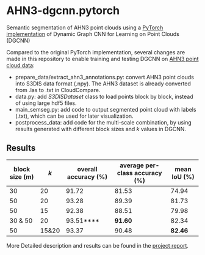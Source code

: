 # AHN3-dgcnn.pytorch
Semantic segmentation of AHN3 point clouds using a [PyTorch implementation](https://github.com/AnTao97/dgcnn.pytorch) of Dynamic Graph CNN for Learning on Point Clouds (DGCNN)

Compared to the original PyTorch implementation, several changes are made in this repository to enable training and testing DGCNN on [AHN3 point cloud data](https://downloads.pdok.nl/ahn3-downloadpage/):

- prepare_data/extract_ahn3_annotations.py: convert AHN3 point clouds into S3DIS data format (.npy). The AHN3 dataset is already converted from .las to .txt in CloudCompare.
- data.py: add *S3DISDataset* class to load points block by block, instead of using large hdf5 files.
- main_semseg.py: add code to output segmented point cloud with labels (.txt), which can be used for later visualization.
- postprocess_data: add code for the multi-scale combination, by using results generated with different block sizes and *k* values in DGCNN.

## Results

| block size (m) | *k*   | overall accuracy (%) | average per-class accuracy (%) | mean IoU  (%) |
| -------------- | ----- | -------------------- | ------------------------------ | ------------- |
| 30             | 20    | 91.72                | 81.53                          | 74.94         |
| 50             | 20    | 93.28                | 89.39                          | 81.73         |
| 50             | 15    | 92.38                | 88.51                          | 79.98         |
| 30 & 50        | 20    | 93.51****            | **91.60**                      | 82.34         |
| 50             | 15&20 | 93.37                | 90.48                          | **82.46**     |



More Detailed description and results can be found in the [project report](http://resolver.tudelft.nl/uuid:492d2981-35ea-4cff-bc5a-eb75d06fc2dc).